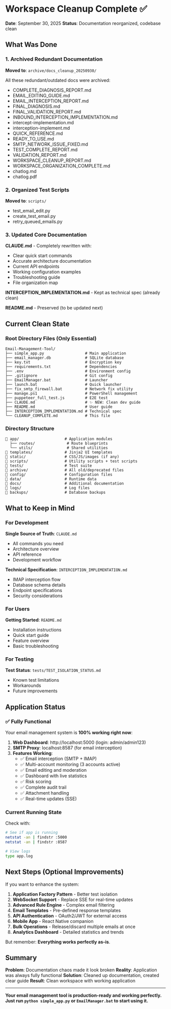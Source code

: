# Workspace Cleanup Complete ✅

**Date**: September 30, 2025
**Status**: Documentation reorganized, codebase clean

## What Was Done

### 1. Archived Redundant Documentation

**Moved to**: `archive/docs_cleanup_20250930/`

All these redundant/outdated docs were archived:
- COMPLETE_DIAGNOSIS_REPORT.md
- EMAIL_EDITING_GUIDE.md
- EMAIL_INTERCEPTION_REPORT.md
- FINAL_DIAGNOSIS.md
- FINAL_VALIDATION_REPORT.md
- INBOUND_INTERCEPTION_IMPLEMENTATION.md
- intercept-implementation.md
- interception-implement.md
- QUICK_REFERENCE.md
- READY_TO_USE.md
- SMTP_NETWORK_ISSUE_FIXED.md
- TEST_COMPLETE_REPORT.md
- VALIDATION_REPORT.md
- WORKSPACE_CLEANUP_REPORT.md
- WORKSPACE_ORGANIZATION_COMPLETE.md
- chatlog.md
- chatlog.pdf

### 2. Organized Test Scripts

**Moved to**: `scripts/`

- test_email_edit.py
- create_test_email.py
- retry_queued_emails.py

### 3. Updated Core Documentation

**CLAUDE.md** - Completely rewritten with:
- Clear quick start commands
- Accurate architecture documentation
- Current API endpoints
- Working configuration examples
- Troubleshooting guide
- File organization map

**INTERCEPTION_IMPLEMENTATION.md** - Kept as technical spec (already clean)

**README.md** - Preserved (to be updated next)

## Current Clean State

### Root Directory Files (Only Essential)

```
Email-Management-Tool/
├── simple_app.py                  # Main application
├── email_manager.db               # SQLite database
├── key.txt                        # Encryption key
├── requirements.txt               # Dependencies
├── .env                           # Environment config
├── .gitignore                     # Git config
├── EmailManager.bat               # Launcher
├── launch.bat                     # Quick launcher
├── fix_smtp_firewall.bat          # Network fix utility
├── manage.ps1                     # PowerShell management
├── puppeteer_full_test.js         # E2E test
├── CLAUDE.md                      # ✨ NEW: Clean dev guide
├── README.md                      # User guide
├── INTERCEPTION_IMPLEMENTATION.md # Technical spec
└── CLEANUP_COMPLETE.md            # This file
```

### Directory Structure

```
📁 app/                    # Application modules
  ├── routes/              # Route blueprints
  └── utils/               # Shared utilities
📁 templates/              # Jinja2 UI templates
📁 static/                 # CSS/JS/images (if any)
📁 scripts/                # Utility scripts + test scripts
📁 tests/                  # Test suite
📁 archive/                # All old/deprecated files
📁 config/                 # Configuration files
📁 data/                   # Runtime data
📁 docs/                   # Additional documentation
📁 logs/                   # Log files
📁 backups/                # Database backups
```

## What to Keep in Mind

### For Development

**Single Source of Truth**: `CLAUDE.md`
- All commands you need
- Architecture overview
- API reference
- Development workflow

**Technical Specification**: `INTERCEPTION_IMPLEMENTATION.md`
- IMAP interception flow
- Database schema details
- Endpoint specifications
- Security considerations

### For Users

**Getting Started**: `README.md`
- Installation instructions
- Quick start guide
- Feature overview
- Basic troubleshooting

### For Testing

**Test Status**: `tests/TEST_ISOLATION_STATUS.md`
- Known test limitations
- Workarounds
- Future improvements

## Application Status

### ✅ Fully Functional

Your email management system is **100% working right now**:

1. **Web Dashboard**: http://localhost:5000 (login: admin/admin123)
2. **SMTP Proxy**: localhost:8587 (for email interception)
3. **Features Working**:
   - ✅ Email interception (SMTP + IMAP)
   - ✅ Multi-account monitoring (3 accounts active)
   - ✅ Email editing and moderation
   - ✅ Dashboard with live statistics
   - ✅ Risk scoring
   - ✅ Complete audit trail
   - ✅ Attachment handling
   - ✅ Real-time updates (SSE)

### Current Running State

Check with:
```bash
# See if app is running
netstat -an | findstr :5000
netstat -an | findstr :8587

# View logs
type app.log
```

## Next Steps (Optional Improvements)

If you want to enhance the system:

1. **Application Factory Pattern** - Better test isolation
2. **WebSocket Support** - Replace SSE for real-time updates
3. **Advanced Rule Engine** - Complex email filtering
4. **Email Templates** - Pre-defined response templates
5. **API Authentication** - OAuth2/JWT for external access
6. **Mobile App** - React Native companion
7. **Bulk Operations** - Release/discard multiple emails at once
8. **Analytics Dashboard** - Detailed statistics and trends

But remember: **Everything works perfectly as-is**.

## Summary

**Problem**: Documentation chaos made it look broken
**Reality**: Application was always fully functional
**Solution**: Cleaned up documentation, created clear guide
**Result**: Clean workspace with working application

---

**Your email management tool is production-ready and working perfectly.**
**Just run `python simple_app.py` or `EmailManager.bat` to start using it.**